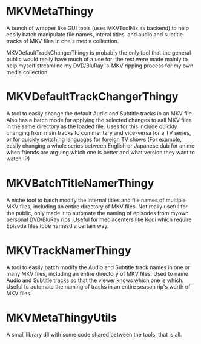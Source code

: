 # MKVMetaThingy

A bunch of wrapper like GUI tools (uses MKVToolNix as backend) to help easily batch manipulate file names, interal titles, and audio and subtitle tracks of MKV files in one's media collection.

MKVDefaultTrackChangerThingy is probably the only tool that the general public would really have much of a use for; the rest were made mainly to help myself streamline my DVD/BluRay -> MKV ripping process for my own media collection.

# MKVDefaultTrackChangerThingy
A tool to easily change the default Audio and Subtitle tracks in an MKV file. Also has a batch mode for applying the selected changes to aall MKV files in the same directory as the loaded file. Uses for this include quickly changing from main tracks to commentary and vice-versa for a TV series, or for quickly switching languages for foreign TV shows (For example, easily changing a whole series between English or Japanese dub for anime when friends are arguing which one is better and what version they want to watch :P)

# MKVBatchTitleNamerThingy
A niche tool to batch modify the internal titles and file names of multiple MKV files, including an entire directory of MKV files. Not really useful for the public, only made it to automate the naming of episodes from myown personal DVD/BluRay rips. Useful for mediacenters like Kodi which require Episode files tobe namesd a certain way.

# MKVTrackNamerThingy
A tool to easily batch modify the Audio and Subtitle track names in one or many MKV files, including an entire directory of MKV files. Used to name Audio and Subtitle tracks so that the viewer knows which one is which. Useful to automate the naming of tracks in an entire season rip's worth of MKV files.

# MKVMetaThingyUtils
A small library dll with some code shared between the tools, that is all.
